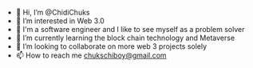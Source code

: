 - 👋 Hi, I’m @ChidiChuks
- 👀 I’m interested in Web 3.0
- 🌱 I'm a software engineer and I like to see myself as a problem solver
- 🌱 I’m currently learning the block chain technology and Metaverse
- 💞️ I’m looking to collaborate on more web 3 projects solely
- 📫 How to reach me chukschiboy@gmail.com

<!---
ChidiChuks/ChidiChuks is a ✨ special ✨ repository because its `README.md` (this file) appears on your GitHub profile.
You can click the Preview link to take a look at your changes.
--->
